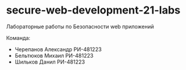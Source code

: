 # secure-web-development-21-labs
Лабораторные работы по Безопасности web приложений

Команда:

 - Черепанов Александр РИ-481223
 - Бельтюков Михаил РИ-481223
 - Шильков Данил РИ-481223
